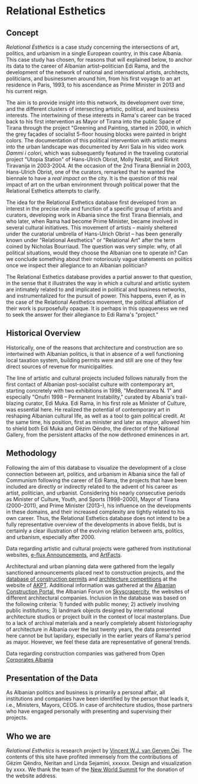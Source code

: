# Relational Esthetics

## Concept

*Relational Esthetics* is a case study concerning the intersections of art, politics, and urbanism in a single European country, in this case Albania. This case study has chosen, for reasons that will explained below, to anchor its data to the career of Albanian artist–politician Edi Rama, and the development of the network of national and international artists, architects, politicians, and businessmen around him, from his first voyage to an art residence in Paris, 1993, to his ascendance as Prime Minister in 2013 and his current reign.

The aim is to provide insight into this network, its development over time, and the different clusters of intersecting artistic, political, and business interests. The intertwining of these interests in Rama's career can be traced back to his first intervention as Mayor of Tirana into the public Space of Tirana through the project "Greening and Painting, started in 2000, in which the grey façades of socialist 5-floor housing blocks were painted in bright colors. The documentation of this political intervention with artistic means into the urban landscape was documented by Anri Sala in his video work *Dammi i colori*, which was subsequently featured in the traveling curatorial project "Utopia Station" of Hans-Ulrich Obrist, Molly Nesbit, and Rirkrit Tiravanija in 2003-2004. At the occasion of the 2nd Tirana Biennial in  2003, Hans-Ulrich Obrist, one of the curators, remarked that he wanted the biennale to have a *real impact* on the city. It is the question of this real impact of art on the urban environment through political power that the Relational Esthetics attempts to clarify.

The idea for the Relational Esthetics database first developed from an interest in the precise role and function of a specific group of artists and curators, developing work in Albania since the first Tirana Biennials, and who later, when Rama had become Prime Minister, became involved in several cultural initiatives. This movement of artists – mainly sheltered under the curatorial umbrella of Hans-Ulrich Obrist – has been generally known under "Relational Aesthetics" or "Relational Art" after the term coined by Nicholas Bourriaud. The question was very simple: why, of all political situations, would they choose the Albanian one to operate in? Can we conclude something about their notoriously vague statements on politics once we inspect their allegiance to an Albanian politician?

The Relational Esthetics database provides a partial answer to that question, in the sense that it illustrates the way in which a cultural and artistic system are intimately related to and implicated in political and business networks, and instrumentalized for the pursuit of power. This happens, even if, as in the case of the Relational Aesthetics movement, the political affiliation of their work is purposefully opaque. It is perhaps in this opaqueness we ned to seek the answer for their allegiance to Edi Rama's "project."

## Historical Overview

Historically, one of the reasons that architecture and construction are so intertwined with Albanian politics, is that in absence of a well functioning local taxation system, building permits were and still are one of they few direct sources of revenue for municipalities.

The line of artistic and cultural projects included follows naturally from the first contact of Albanian post-socialist culture with contemporary art, starting concretely with two exhibitions in 1998, "Mediterranea N. 1" and especially "Onufri 1998 – Permanent Instability," curated by Albania's trail-blazing curator, Edi Muka. Edi Rama, in his first role as Minister of Culture, was essential here. He realized the potential of contemporary art in reshaping Albanian cultural life, as well as a tool to gain political credit. At the same time, his position, first as minister and later as mayor, allowed him to shield both Edi Muka and Gëzim Qëndro, the director of the National Gallery, from the persistent attacks of the now dethroned eminences in art.

## Methodology

Following the aim of this database to visualize the development of a close connection between art, politics, and urbanism in Albania since the fall of Communism following the career of Edi Rama, the projects that have been included are directly or indirectly related to the advent of his career as artist, politician, and urbanist. Considering his nearly consecutive periods as Minister of Culture, Youth, and Sports (1998–2000), Mayor of Tirana (2000–2011), and Prime Minister (2013–), his influence on the developments in these domains, and their increased complexity are tightly related to his own career. Thus, the Relational Esthetics database does not intend to be a fully representative overview of the developments in above fields, but is certainly a clear illustration of the evolving relation between arts, politics, and urbanism, especially after 2000.

Data regarding artistic and cultural projects were gathered from institutional websites, [e-flux Announcements](http://www.e-flux.com/announcements/), and [ArtFacts](http://www.artfacts.net/index.php).

Architectural and urban planning data were gathered from the legally sanctioned announcements placed next to construction projects, and the [database of construction permits](http://www.akpt.gov.al/Tpi_Permits.aspx) and [architecture competitions](http://competitions.planifikimi.gov.al/) at the website of [AKPT](http://www.planifikimi.gov.al/). Additional information was gathered at the [Albanian Construction Portal](http://acp.al/), the Albanian Forum on [Skyscrapercity](http://www.skyscrapercity.com/forumdisplay.php?f=1346), the websites of different architectural companies. Inclusion in the database was based on the following criteria: 1) funded with public money; 2) actively involving public institutions; 3) landmark objects designed by international architecture studios or project built in the context of local masterplans. Due to a lack of archival materials and a nearly completely absent historiography of architecture in Albania over the last twenty years, the data presented here cannot be but lapidary, especially in the earlier years of Rama's period as mayor. However, we feel these data are representative of general trends.

Data regarding construction companies was gathered from Open [Corporates Albania](http://open.data.al/sq/corporates/list/)

## Presentation of the Data

As Albanian politics and business is primarily a personal affair, all institutions and companies have been identified by the person that leads it, i.e., Ministers, Mayors, CEOS. In case of architecture studios, those partners who have engaged personally with presenting and supervising their projects.

## Who we are

*Relational Esthetics* is research project by [Vincent W.J. van Gerven Oei](http://www,vangervenoei.com/). The contents of this site have profited immensely from the contributions of Gëzim Qëndro, Neritan and Linda Sejamini, xxxxxx. Design and visualization by xxxx. We thank the team of the [New World Summit](http://www.newworldsummit.eu) for the donation of the website address.
